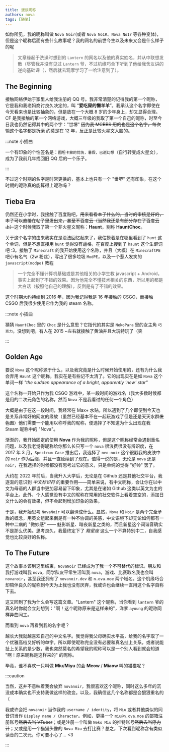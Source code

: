 ```yaml
---
title: 漫谈昵称
authors: nova
tags: [随笔]
---
```


如你所见，我的昵称叫做 `Nova Noir`(或者 `Nova No1R`、`Nova No1r` 等各种变体)，但是这个昵称后面有些什么故事呢？我的网名的前世今生以及未来又会是什么样子的呢

> 文章缘起于洗澡时想到的 `Lantern` 的网名以及他的真实姓名，并从中联想发散（尽管我并没有见过 `Lantern` 爷，不过机缘巧合下听到了他给我舍友讲的逆向基础课（，然后就去观摩学习了一哈注意到了）。



## The Beginning

接触网络伊始于家里人给我注册的 QQ 号。我非常清楚的记得我的第一个昵称，它是我和我老妈商讨良久决定的，叫 “**爱吃屎的懒羊羊**”。我承认这个名字即使在今天看来也是比较抽象的，但是放在一个大概 8 岁的少年身上，却又显得合理。CF 是我接触的第一个网络游戏，大概三年级的我取了第一个自己的昵称，时至今日我也仍然记得其中的两个字："丗堺" ~~因为我 MCBBS 用的也是这个名字，每次输这个名字都是折磨~~ 约莫是在 12 年，反正是比较火星文入脑的。

:::note 小插曲

一个有印象的个性签名是：`图坦卡蒙的忧伤，暑假，已逝幻想`（自行转变成火星文），成为了我前几年找回旧 QQ 后的一个乐子。

:::

不过这个时期的名字是时常更换的，基本上也只有一个 "丗堺" 还有印象，在这个时期的昵称真的能算得上昵称吗？



## Tieba Era

仍然还在小学时，我接触了百度贴吧，~~用来看看本子什么的，当时的审核是好的，本子可以直接在帖子里发出来，甚至不百度云（当然我还是有部分存在了百度云上）~~这个时候我取了第一个非火星文昵称：**Haunt**，别称 **HauntChoc**。

关于这个名字的由来我实在是没法回忆起来了，我估摸着是在哪里看到了 `hunt` 这个单词，但是不想直接用 `hunt` 觉得没有逼格，在百度上搜到了 `haunt` 这个生僻词吧 :3。接触了 `Minecraft` 的我开始使用这个名称，并且（大概）在 `MinecraftPE` 吧小有名气（2w 粉丝），写出了很多垃圾 `ModPE`，以及一个惹人发笑的 `javascript(modpe)` 教程

> 一个完全不懂计算机基础或是其他相关的小学生教 javascript + Android，事实上起到了不错的效果。因为他完全不懂技术相关的东西，所以用的都是大白话（按照他自己的理解），反倒是有了不错的效果。

这个时期大约持续到 2016 年，因为我记得我是 16 年接触的 CSGO，而接触 CSGO 后我很少使用它作为我的 steam 名称。



:::note 小插曲

猜猜 `HauntChoc` 里的 `Choc` 是什么意思？它指代的其实是 `NekoPara` 里的女主角 `巧克力`，没想到吧，有人在 2015 ~左右就接触了黄油并且大玩特玩了（笑

:::



## Golden Age

要说 `Nova` 这个昵称源于什么，以及我究竟是什么时候开始使用的，还有为什么我会弃用 `Haunt` 这个昵称，我实在是有些记不太清了。它的出现实在是如 `Nova` 这个单词一样 *"the sudden appearance of a bright, apparently 'new' star"*



这个名称一开始只作为我 CSGO 游戏中，某一段时间的游戏名（我大多数时候都是用的二次元角色的名称，然而 `Nova` 不是我看过的任何一个角色）

大概是由于在这一段时间，我经常在 Max+ 水贴，所以遇到了几个即便到今天也是关系非常好的网友的缘故（虽然已经基本不在一起玩游戏了但是还是天天水群~~发色图~~）他们需要一个能用以称呼我的昵称，便选择了不知道为什么出现在我 Steam 昵称中的 "Nova"。

渐渐的，我开始固定的使用 **Nova** 作为我的昵称，但是这个昵称经常会遇到重名问题，以及我老觉得昵称给你那么长只写一个 `nova` 很浪费很没有辨识度，在 2017 年 3 月，`Spectrum Case` 推出后，我选择了 `neo-noir` 这个很戳我的皮肤中的 `noir` 作为后缀，并且一直延续到了现在。值得一说的是，无论是 `nova` 还是 `noir`，在我选择的时候都没有思考过它的意义，只是单纯的觉得 "好帅" 罢了。



大约在 2022 年前后，当我升入大学后，无论是在 Github 还是其他社交平台，我逐渐的意识到 *中文标识符* 的重要作用——简单来说，有中文昵称，会让你在以中文为母语的人群当中更加容易留下印象，尤其是在诸如 Github 这类以英文为主的平台上。此外，个人感觉没有中文的昵称在常用的社交软件上看着空空的，添加日文什么的会有效果，但不会起到增加印象的效果。



于是，我开始思考 `NovaNoir` 可以翻译成什么。显然，`Nova` 和 `Noir` 是两个完全矛盾的概念，用英文组起来倒是有一种不协调的美感，中文语境下却无论如何都有一种中二病的 "微妙感" —— 魅影新星、暗夜新星之类的，而且新星这个词谐音确实不是那么优美。思考良久，我最终定下了 *黯星座* 这么一个不算特别中二，自我感觉也比较良好的名称。



## To The Future

这个故事本该到这里结束，`NovaNoir` 已经成为了我一个不可替代的标识。朋友和我打游戏叫我 `nova`，同学队友平常生活叫我 `nova`，游戏、比赛取名我也会叫 `novanoir`，甚至我还拥有了 `novanoir.dev` 和 `n.ova.moe` 两个域名。这个机缘巧合却陪伴良久的昵称到今天为止我也没有厌弃，我或许也会继续一直用这个名字自称下去。



这又回到了我为什么会写这篇文章。"Lantern" 这个昵称，当你看到 `lantern` 爷的真名时你就会立刻想到："啊！这个昵称原来是这样来的"，洋爹 `ayoung` 的昵称同样异曲同工。



而看到 `nova` 再看到我的名字呢？



越长大我就越喜欢自己的中文名字。我觉得我父母确实水平高，给我的名字取了一个优雅高档又好听的单字。所以即使昵称完全没有必要和真名扯上关系，或者说能扯上关系的是少数，我也突然莫名的希望我的昵称可以是一个别人看到就会知道 "啊！原来昵称是这样来的" 的昵称。

毕竟，谁不喜欢一只叫做 **Miu**/**Miyu** 的会 **Meow** / **Miaow** 叫的猫猫呢？



:::caution

当然，这并不意味着我会放弃 `novanoir`，我很喜欢这个昵称，同时这么多年的沉没成本确实也不支持我做这样的改变。以及，我确信这几个名称都是会狠狠重名的（



我或许会把 `novanoir` 当作我的 `username / identity`，将 `Miu` 或者其他类似的同音词当作 `Display name / Character`。例如，更换一个 `miu@n.ova.moe` 的邮箱注册账号~~然后去当 VTuber~~；或是注册一个叫做 `Neko Miu` 的推特账号~~然后去当浮力计~~；又或是用一个猫猫头像的 `Nova Miu` 去打比赛？总之，下次看到昵称含有类似读音的二次元，你可要小心了... <3

:::

